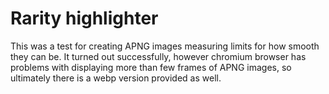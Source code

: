 # Rarity highlighter

This was a test for creating APNG images measuring limits for how smooth they can be.
It turned out successfully, however chromium browser has problems with displaying more than few frames of APNG images,
so ultimately there is a webp version provided as well.
